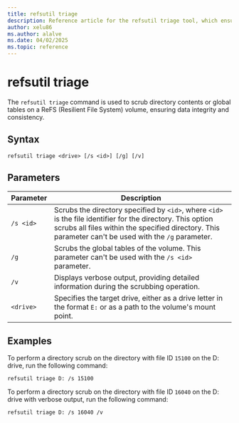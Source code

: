 ```yaml
---
title: refsutil triage
description: Reference article for the refsutil triage tool, which ensures data integrity and consistency by scrubbing the directory contents or global tables on a ReFS (Resilient File System) volume in Windows.
author: xelu86
ms.author: alalve
ms.date: 04/02/2025
ms.topic: reference
---
```


# refsutil triage

The `refsutil triage` command is used to scrub directory contents or global tables on a ReFS (Resilient File System) volume, ensuring data integrity and consistency.

## Syntax

```
refsutil triage <drive> [/s <id>] [/g] [/v]
```

## Parameters

| Parameter | Description |
|-----------|-------------|
| `/s <id>` | Scrubs the directory specified by `<id>`, where `<id>` is the file identifier for the directory. This option scrubs all files within the specified directory. This parameter can't be used with the `/g` parameter. |
| `/g` | Scrubs the global tables of the volume. This parameter can't be used with the `/s <id>` parameter. |
| `/v` | Displays verbose output, providing detailed information during the scrubbing operation. |
| `<drive>` | Specifies the target drive, either as a drive letter in the format `E:` or as a path to the volume's mount point. |

## Examples

To perform a directory scrub on the directory with file ID `15100` on the D: drive, run the following command:

```
refsutil triage D: /s 15100
```

To perform a directory scrub on the directory with file ID `16040` on the D: drive with verbose output, run the following command:

```
refsutil triage D: /s 16040 /v
```
